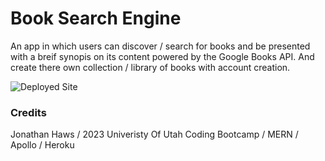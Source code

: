 # Book Search Engine
An app in which users can discover / search for books and be presented with a breif synopis on its content powered by the Google Books API. And create there own collection / library of books with account creation.

![Deployed Site](https://user-images.githubusercontent.com/108207472/236085078-0cc9ec04-e97a-4f1c-9537-382bc43263f6.gif)

### Credits
Jonathan Haws / 2023 Univeristy Of Utah Coding Bootcamp / MERN / Apollo / Heroku
